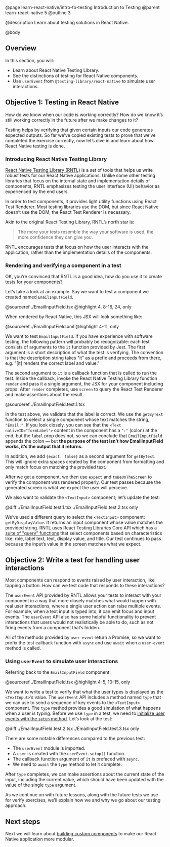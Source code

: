 @page learn-react-native/intro-to-testing Introduction to Testing
@parent learn-react-native 5
@outline 3

@description Learn about testing solutions in React Native.

@body

## Overview

In this section, you will:

- Learn about React Native Testing Library.
- See the distinctions of testing for React Native components.
- Use `userEvent` from `@testing-library/react-native` to simulate user interactions.

## Objective 1: Testing in React Native

How do we know when our code is working correctly? How do we know it’s still working correctly in the future after we make changes to it?

Testing helps by verifying that given certain inputs our code generates expected outputs. So far we’ve copied existing tests to prove that we’ve completed the exercise correctly, now let’s dive in and learn about how React Native testing is done.

### Introducing React Native Testing Library

[React Native Testing Library (RNTL)](https://callstack.github.io/react-native-testing-library/docs/getting-started) is a set of tools that helps us write robust tests for our React Native applications.
Unlike some other testing libraries that focus on the internal state and implementation details of components, RNTL emphasizes testing the user interface (UI) behavior as experienced by the end users.

In order to test components, it provides light utility functions using React Test Renderer. Most testing libraries use the DOM, but since React Native doesn’t use the DOM, the React Test Renderer is necessary.

Akin to the original React Testing Library, RNTL’s north star is:

> The more your tests resemble the way your software is used, the more confidence they can give you.

RNTL encourages tests that focus on how the user interacts with the application, rather than the implementation details of the components.

### Rendering and verifying a component in a test

OK, you’re convinced that RNTL is a good idea, how do you use it to create tests for your components?

Let’s take a look at an example.
Say we want to test a component we created named `EmailInputField`.

@sourceref ./EmailInputField.tsx
@highlight 4, 8-16, 24, only

When rendered by React Native, this JSX will look something like:

@sourceref ./EmailInputField.xml
@highlight 4-11, only

We want to test `EmailInputField`. If you have experience with software testing, the following pattern will probably be recognizable: each test consists of arguments to the `it` function provided by Jest. The first argument is a short description of what the test is verifying. The convention is that the description string takes "it" as a prefix and proceeds from there, e.g. "[it] renders the correct label and value."

The second argument to `it` is a callback function that is called to run the test. Inside the callback, invoke the React Native Testing Library function `render` and pass it a single argument, the JSX for your component including props. After `render` completes, use `screen` to query the React Test Renderer and make assertions about the result.

@sourceref ./EmailInputField.test.1.tsx

In the test above, we validate that the label is correct.
We use the `getByText` function to select a single component whose text matches the string, `"Email:"`.
If you look closely, you can see that the `<Text nativeID="formLabel">` content in the component has a `":"` (colon) at the end, but the `label` prop does not, so we can conclude that `EmailInputField` appends the colon — but **the purpose of the test isn’t how EmailInputField works, it’s the output that it returns.**

In addition, we add `{exact: false}` as a second argument for `getByText`. This will ignore extra spaces created by the component from formatting and only match focus on matching the provided text.

After we get a component, we then use `expect` and `toBeOnTheScreen` to verify the component was rendered properly. Our test passes because the generated screen is what we expect the user will perceive.

We also want to validate the `<TextInput>` component; let’s update the test:

@diff ./EmailInputField.test.1.tsx ./EmailInputField.test.2.tsx only

We’ve used a different query to select the `<TextInput>` component: `getByDisplayValue`.
It returns an input component whose value matches the provided string.
RNTL uses React Testing Libraries Core API which has a [suite of "query" functions](https://testing-library.com/docs/queries/about) that select components based on characteristics like: role, label text, text, display value, and title.
Our test continues to pass because the input’s value in the screen matches what we expect.

## Objective 2: Write a test for handling user interactions

Most components can respond to events raised by user interaction, like tapping a button.
How can we test code that responds to these interactions?

The `userEvent` API provided by RNTL allows your tests to interact with your component in a way that more closely matches what would happen with real user interactions, where a single user action can raise multiple events.
For example, when a text input is typed into, it can emit focus and input events.
The `userEvent` API also has some helpful functionality to prevent interactions that users would not realistically be able to do, such as not firing events from a component that’s hidden.

All of the methods provided by `user-event` return a Promise, so we want to prefix the test callback function with `async` and use `await` when a `user-event` method is called.

### Using `userEvent` to simulate user interactions

Referring back to the `EmailInputField` component:

@sourceref ./EmailInputField.tsx
@highlight 4-5, 10-15, only

We want to write a test to verify that what the user types is displayed as the `<TextInput>`’s value.
The `userEvent` API includes a method named `type` that we can use to send a sequence of key events to the `<TextInput>` component.
The `type` method provides a good simulation of what happens when a user is typing.
Before we use `type` in a test, we need to [initialize user events with the `setup` method](https://callstack.github.io/react-native-testing-library/docs/user-event#setup).
Let’s look at the test:

@diff ./EmailInputField.test.2.tsx ./EmailInputField.test.3.tsx only

There are some notable differences compared to the previous test:

- The `userEvent` module is imported.
- A `user` is created with the `userEvent.setup()` function.
- The callback function argument of `it` is prefaced with `async`.
- We need to `await` the `type` method to let it complete.

After `type` completes, we can make assertions about the current state of the input, including the current value, which should have been updated with the value of the single `type` argument.

As we continue on with future lessons, along with the future tests we use for verify exercises, we’ll explain how we and why we go about our testing approach.

## Next steps

Next we will learn about [building custom components](./building-custom-components.html) to make our React Native application more modular.
